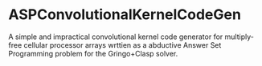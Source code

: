 # ASPConvolutionalKernelCodeGen
A simple and impractical convolutional kernel code generator for multiply-free cellular processor arrays wrttien as a abductive Answer Set Programming problem for the Gringo+Clasp solver.
